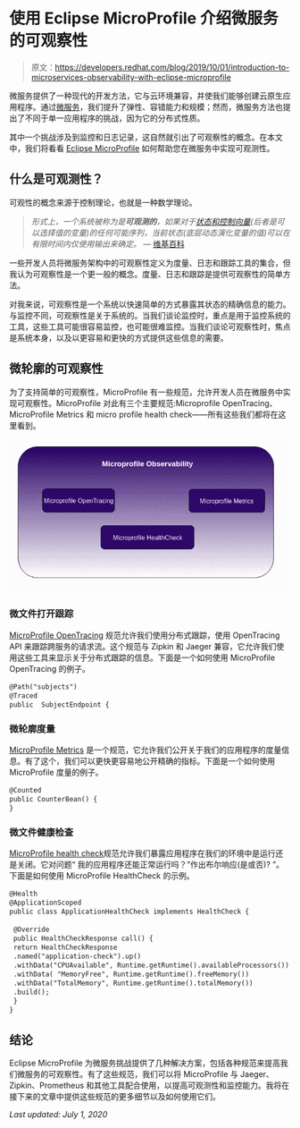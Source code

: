 # 使用 Eclipse MicroProfile 介绍微服务的可观察性

> 原文：<https://developers.redhat.com/blog/2019/10/01/introduction-to-microservices-observability-with-eclipse-microprofile>

微服务提供了一种现代的开发方法，它与云环境兼容，并使我们能够创建云原生应用程序。通过[微服务](https://developers.redhat.com/topics/microservices/)，我们提升了弹性、容错能力和规模；然而，微服务方法也提出了不同于单一应用程序的挑战，因为它的分布式性质。

其中一个挑战涉及到监控和日志记录，这自然就引出了可观察性的概念。在本文中，我们将看看 [Eclipse MicroProfile](https://microprofile.io/) 如何帮助您在微服务中实现可观测性。

## 什么是可观测性？

可观性的概念来源于控制理论，也就是一种数学理论。

> *形式上，一个系统被称为是**可观测的**，如果对于[状态和控制向量](https://en.wikipedia.org/wiki/State_space_representation#Linear_systems)(后者是可以选择值的变量)的任何可能序列，当前状态(底层动态演化变量的值)可以在有限时间内仅使用输出来确定。* — [维基百科](https://en.wikipedia.org/wiki/Observability)

一些开发人员将微服务架构中的可观察性定义为度量、日志和跟踪工具的集合，但我认为可观察性是一个更一般的概念。度量、日志和跟踪是提供可观察性的简单方法。

对我来说，可观察性是一个系统以快速简单的方式暴露其状态的精确信息的能力。与监控不同，可观察性是关于系统的。当我们谈论监控时，重点是用于监控系统的工具，这些工具可能很容易监控，也可能很难监控。当我们谈论可观察性时，焦点是系统本身，以及以更容易和更快的方式提供这些信息的需要。

## 微轮廓的可观察性

为了支持简单的可观察性，MicroProfile 有一些规范，允许开发人员在微服务中实现可观察性。MicroProfile 对此有三个主要规范:Microprofile OpenTracing、MicroProfile Metrics 和 micro profile health check——所有这些我们都将在这里看到。

![Screenshot from 2019-02-27 16-44-31](img/71ddf8ba5e74de62b5da70157da2746f.png)

### 微文件打开跟踪

[MicroProfile OpenTracing](https://microprofile.io/project/eclipse/microprofile-opentracing) 规范允许我们使用分布式跟踪，使用 OpenTracing API 来跟踪跨服务的请求流。这个规范与 Zipkin 和 Jaeger 兼容，它允许我们使用这些工具来显示关于分布式跟踪的信息。下面是一个如何使用 MicroProfile OpenTracing 的例子。

```
@Path("subjects")
@Traced
public  SubjectEndpoint { 
```

### 微轮廓度量

[MicroProfile Metrics](https://microprofile.io/project/eclipse/microprofile-metrics) 是一个规范，它允许我们公开关于我们的应用程序的度量信息。有了这个，我们可以更快更容易地公开精确的指标。下面是一个如何使用 MicroProfile 度量的例子。

```
@Counted
public CounterBean() {
}
```

### 微文件健康检查

[MicroProfile health check](https://microprofile.io/project/eclipse/microprofile-health)规范允许我们暴露应用程序在我们的环境中是运行还是关闭。它对问题“ 我的应用程序还能正常运行吗？”作出布尔响应(是或否)? ”。下面是如何使用 MicroProfile HealthCheck 的示例。

```
@Health
@ApplicationScoped
public class ApplicationHealthCheck implements HealthCheck {

 @Override
 public HealthCheckResponse call() {
 return HealthCheckResponse
 .named("application-check").up()
 .withData("CPUAvailable", Runtime.getRuntime().availableProcessors())
 .withData( "MemoryFree", Runtime.getRuntime().freeMemory())
 .withData("TotalMemory", Runtime.getRuntime().totalMemory())
 .build();
 }
} 
```

## 结论

Eclipse MicroProfile 为微服务挑战提供了几种解决方案，包括各种规范来提高我们微服务的可观察性。有了这些规范，我们可以将 MicroProfile 与 Jaeger、Zipkin、Prometheus 和其他工具配合使用，以提高可观测性和监控能力。我将在接下来的文章中提供这些规范的更多细节以及如何使用它们。

*Last updated: July 1, 2020*